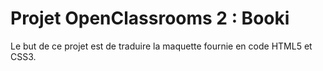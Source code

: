 # Projet OpenClassrooms 2 : Booki

Le but de ce projet est de traduire la maquette fournie en code HTML5 et CSS3. 
